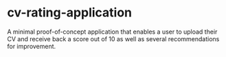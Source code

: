 # cv-rating-application
A minimal proof-of-concept application that enables a user to upload their CV and receive back a score out of 10 as well as several recommendations for improvement.
